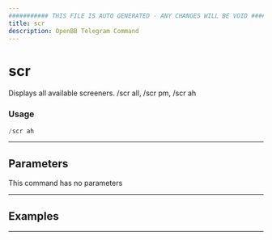 ```yaml
---
########### THIS FILE IS AUTO GENERATED - ANY CHANGES WILL BE VOID ###########
title: scr
description: OpenBB Telegram Command
---
```


# scr

Displays all available screeners. /scr all, /scr pm, /scr ah

### Usage

```python wordwrap
/scr ah
```

---

## Parameters

This command has no parameters



---

## Examples


---
